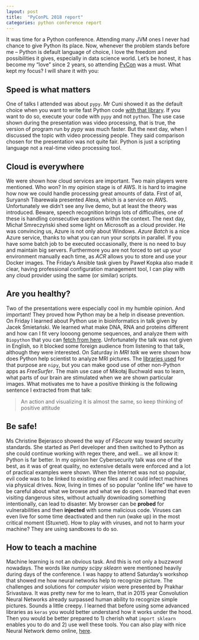 ```yaml
---
layout: post
title:  "PyConPL 2018 report"
categories: python conference report
---
```


It was time for a Python conference.   Attending many JVM ones I never had chance to give Python its place.  Now, whenever the problem stands before me – Python is default language of choice, I love the freedom and possibilities it gives, especially in data science world.  Let’s be honest, it has become my “love” since 2 years, so attending [PyCon](https://pl.pycon.org/2018/) was a must.  What kept my focus?  I will share it with you:
## Speed is what matters
One of talks I attended was about `pypy`.  Mr Cuni showed it as the default choice when you want to write fast Python code [with that library](https://pypy.org/).  If you want to do so, execute your code with `pypy` and not `python`.  The use case shown during the presentation was video processing, that is true, the version of program run by *pypy* was much faster.  But the next day, when I discussed the topic with video processing people.  They said comparison chosen for the presentation was not quite fair.  Python is just a scripting language not a real-time video processing tool.
## Cloud is everywhere
We were shown how cloud services are important.  Two main players were mentioned.  Who won? In my opinion stage is of AWS.  It is hard to imagine how now we could handle processing great amounts of data.  First of all, Suryansh Tibarewala presented Alexa, which is a service on AWS.  Unfortunately we didn’t see any live demo, but at least the theory was introduced.  Beware, speech recognition brings lots of difficulties, one of these is handling consecutive questions within the context.  The next day, Michał Smreczyński shed some light on Microsoft as a cloud provider.  He was convincing us, Azure is not only about Windows.  *Azure Batch*  is a nice Azure service, thanks to what you can run your scripts in parallel.  If you have some batch job to be executed occasionally, there is no need to buy and maintain big servers.  Furthermore you are not forced to set up your environment manually each time, as *ACR* allows you to store and use your Docker images.  The Friday’s Ansible task given by Paweł Kopka also made it clear, having professional configuration management tool, I can play with any cloud provider using the same (or similar) scripts.
## Are you healthy?
Two of the presentations were especially cool in my humble opinion.  And important!  They proved how Python may be a help in disease prevention.  On Friday I learned about Python use in bioinformatics in talk given by Jacek Śmietański.  We learned what make DNA, RNA and proteins different and how can I fit very loooong genome sequences, and analyze them with `Biopython` that you can [fetch from here](https://biopython.org/).  Unfortunately the talk was not given in English, so it blocked some foreign audience from listening to that talk, although they were interested. On Saturday in *MRI talk* we were shown how does Python help scientist to analyze MRI pictures.  The [libraries used](http://nipy.org/) for that purpose are `nipy`, but you can make good use of other non-Python apps as *FreeSurfer*.  The main use case of Mikołaj Buchwald was to learn, what parts of our brain are stimulated when we are shown particular images.  What motivates me to have a positive thinking is the following sentence I extracted from that talk:
> An action and visualizing it is almost the same, so keep thinking of positive attitude

## Be safe!
Ms Christine Bejerasco showed the way of *FSecure* way toward security standards.  She started as Perl developer and then switched to Python as she could continue working with regex there, and well… we all know it: Python is far better.  In my opinion her Cybersecurity talk was one of the best, as it was of great quality, no extensive details were enforced and a lot of practical examples were shown.  When the Internet was not so popular, evil code was to be linked to existing *exe* files and it could infect machines via physical drives.  Now, living in times of so popular “online life” we have to be careful about what we browse and what we do open.  I learned that even visiting dangerous sites, without actually downloading something intentionally, can lead to disaster.  My browser can be **probed** for vulnerabilities and then **injected** with some malicious code.  Viruses can even live for some time deactivated and then run (wake up) in the most critical moment (Stuxnet).  How to play with viruses, and not to harm your machine?  They are using sandboxes to do so.
## How to teach a machine
Machine learning is not an obvious task.  And this is not only a buzzword nowadays.  The words like *numpy* *scipy* *sklearn* were mentioned heavily during days of the conference.  I was happy to attend Saturday’s workshop that showed me how neural networks help to recognize picture.  The challenges and solutions for *computer vision* were presented by Prakhar Srivastava.  It was pretty new for me to learn, that in 2015 year Convolution Neural Networks already surpassed human ability to recognize simple pictures.  Sounds a little creepy.  I learned that before using some advanced libraries as `keras` you would better understand how it works under the hood.  Then  you would be better prepared to 1) cherish what `import sklearn` enables you to do and 2) use well these tools.  You can also play with nice Neural Network demo online, [here](http://scs.ryerson.ca/~aharley/vis/conv/).
